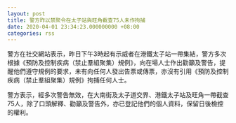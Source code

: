 ```yaml
---
layout: post
title: 警方昨以禁聚令在太子站與旺角截查75人未作拘捕
date: 2020-04-01 23:34:23.000000000 +08:00
categories: rss
---
```


警方在社交網站表示，昨日下午3時起有示威者在港鐵太子站一帶集結，警方多次根據《預防及控制疾病（禁止羣組聚集）規例》，向在場人士作出勸籲及警告，提醒他們遵守規例的要求，未有向任何人發出告票或傳票，亦沒有引用《預防及控制疾病（禁止羣組聚集）規例》拘捕任何人士。

警方表示，經多次警告無效，在大南街及太子道交界、港鐵太子站及旺角一帶截查75人，除了口頭解釋、勸籲及警告外，亦已登記他們的個人資料，保留日後檢控的權利。
